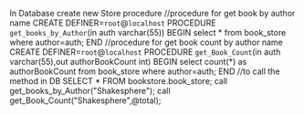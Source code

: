 In Database
create new Store procedure
//procedure for get book by author name
CREATE DEFINER=`root`@`localhost` PROCEDURE `get_books_by_Author`(in auth varchar(55))
BEGIN
select * from book_store where author=auth;
END
//procedure for get book count by author name
CREATE DEFINER=`root`@`localhost` PROCEDURE `get_Book_Count`(in auth varchar(55),out authorBookCount int)
BEGIN
select count(*) as authorBookCount from book_store where author=auth; 
END
//to call the method in DB
SELECT * FROM bookstore.book_store;
call get_books_by_Author("Shakesphere");
call get_Book_Count("Shakesphere",@total);

